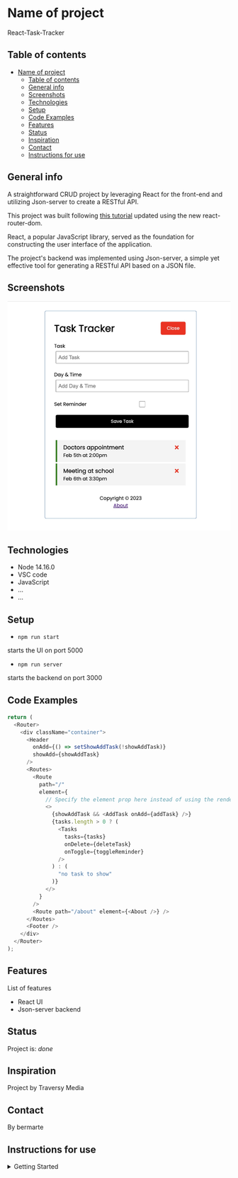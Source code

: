 # Name of project

React-Task-Tracker

## Table of contents

- [Name of project](#name-of-project)
  - [Table of contents](#table-of-contents)
  - [General info](#general-info)
  - [Screenshots](#screenshots)
  - [Technologies](#technologies)
  - [Setup](#setup)
  - [Code Examples](#code-examples)
  - [Features](#features)
  - [Status](#status)
  - [Inspiration](#inspiration)
  - [Contact](#contact)
  - [Instructions for use](#instructions-for-use)

## General info

A straightforward CRUD project by leveraging React for the front-end and utilizing Json-server to create a RESTful API.

This project was built following [this tutorial](https://www.youtube.com/watch?v=w7ejDZ8SWv8) updated using the new react-router-dom.

React, a popular JavaScript library, served as the foundation for constructing the user interface of the application.

The project's backend was implemented using Json-server, a simple yet effective tool for generating a RESTful API based on a JSON file.

## Screenshots

![Example screenshot](./public/screenshot.jpg)

## Technologies

- Node 14.16.0
- VSC code
- JavaScript
- ...
- ...

## Setup

- `npm run start`

starts the UI on port 5000

- `npm run server`

starts the backend on port 3000

## Code Examples

```js
return (
  <Router>
    <div className="container">
      <Header
        onAdd={() => setShowAddTask(!showAddTask)}
        showAdd={showAddTask}
      />
      <Routes>
        <Route
          path="/"
          element={
            // Specify the element prop here instead of using the render prop
            <>
              {showAddTask && <AddTask onAdd={addTask} />}
              {tasks.length > 0 ? (
                <Tasks
                  tasks={tasks}
                  onDelete={deleteTask}
                  onToggle={toggleReminder}
                />
              ) : (
                "no task to show"
              )}
            </>
          }
        />
        <Route path="/about" element={<About />} />
      </Routes>
      <Footer />
    </div>
  </Router>
);
```

## Features

List of features

- React UI
- Json-server backend

## Status

Project is: _done_

## Inspiration

Project by Traversy Media

## Contact

By bermarte

## Instructions for use

<details>
  <summary>Getting Started</summary>

<!-- a guide to using this repository -->

1. `git clone git@github.com:HackYourFutureBelgium/template-markdown.git`
2. `npm install`
3. `npm run start`
4. `npm run server`

</details>
